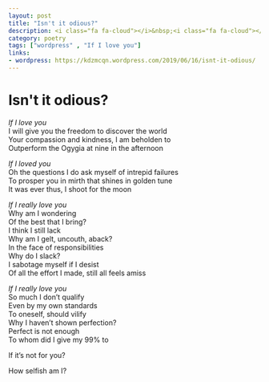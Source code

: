 ```yaml
---
layout: post
title: "Isn't it odious?"
description: <i class="fa fa-cloud"></i>&nbsp;<i class="fa fa-cloud"></i>&nbsp;<i class="fa fa-cloud"></i>
category: poetry
tags: ["wordpress" , "If I love you"]
links:
- wordpress: https://kdzmcqn.wordpress.com/2019/06/16/isnt-it-odious/
---
```

# Isn't it odious?

_If I love you_<br>
I will give you the freedom to discover the world<br>
Your compassion and kindness, I am beholden to<br>
Outperform the Ogygia at nine in the afternoon<br>

_If I loved you_<br>
Oh the questions I do ask myself of intrepid failures<br>
To prosper you in mirth that shines in golden tune<br>
It was ever thus, I shoot for the moon<br>

_If I really love you_<br>
Why am I wondering<br>
Of the best that I bring?<br>
I think I still lack<br>
Why am I gelt, uncouth, aback?<br>
In the face of responsibilities<br>
Why do I slack?<br>
I sabotage myself if I desist<br>
Of all the effort I made, still all feels amiss<br>

_If I really love you_<br>
So much I don’t qualify<br>
Even by my own standards<br>
To oneself, should vilify<br>
Why I haven’t shown perfection?<br>
Perfect is not enough<br>
To whom did I give my 99% to<br>

If it’s not for you?

How selfish am I?